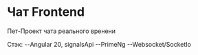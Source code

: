 # Чат Frontend

Пет-Проект чата реального вренени

Стэк:
 --Angular 20, signalsApi
 --PrimeNg
 --Websocket/SocketIo
